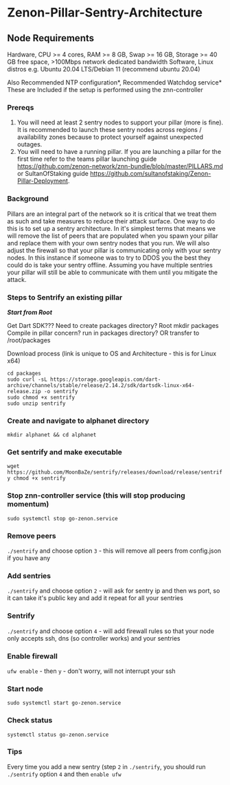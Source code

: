 # Zenon-Pillar-Sentry-Architecture

## Node Requirements
Hardware, CPU >= 4 cores, RAM >= 8 GB, Swap >= 16 GB, Storage >= 40 GB free space, >100Mbps network dedicated bandwidth Software, Linux distros e.g. Ubuntu 20.04 LTS/Debian 11 (recommend ubuntu 20.04)

Also Recommended NTP configuration*, Recommended Watchdog service* These are Included if the setup is performed using the znn-controller

### Prereqs
1. You will need at least 2 sentry nodes to support your pillar (more is fine). It is recommended to launch these sentry nodes across regions / availability zones because to protect yourself against unexpected outages.
2. You will need to have a running pillar. If you are launching a pillar for the first time refer to the teams pillar launching guide https://github.com/zenon-network/znn-bundle/blob/master/PILLARS.md or SultanOfStaking guide https://github.com/sultanofstaking/Zenon-Pillar-Deployment.

### Background
Pillars are an integral part of the network so it is critical that we treat them as such and take measures to reduce their attack surface. One way to do this is to set up a sentry architecture. In it's simplest terms that means we will remove the list of peers that are populated when you spawn your pillar and replace them with your own sentry nodes that you run. We will also adjust the firewall so that your pillar is communicating only with your sentry nodes. In this instance if someone was to try to DDOS you the best they could do is take your sentry offline. Assuming you have multiple sentries your pillar will still be able to communicate with them until you mitigate the attack. 

### Steps to Sentrify an existing pillar
***Start from Root***

Get Dart SDK???
Need to create packages directory? Root mkdir packages
Compile in pillar concern? run in packages directory? OR transfer to /root/packages


Download process (link is unique to OS and Architecture - this is for Linux x64)

```
cd packages
sudo curl -sL https://storage.googleapis.com/dart-archive/channels/stable/release/2.14.2/sdk/dartsdk-linux-x64-release.zip -o sentrify
sudo chmod +x sentrify
sudo unzip sentrify
```


### Create and navigate to alphanet directory

`mkdir alphanet && cd alphanet`

### Get sentrify and make executable

`wget https://github.com/MoonBaZe/sentrify/releases/download/release/sentrify
chmod +x sentrify`

### Stop znn-controller service (this will stop producing momentum)

`sudo systemctl stop go-zenon.service`
 
### Remove peers

`./sentrify` and choose option `3` - this will remove all peers from config.json if you have any

### Add sentries

`./sentrify` and choose option `2` - will ask for sentry ip and then ws port, so it can take it's public key and add it repeat for all your sentries

### Sentrify

`./sentrify` and choose option `4` - will add firewall rules so that your node only accepts ssh, dns (so controller works) and your sentries

### Enable firewall

`ufw enable` - then `y` - don't worry, will not interrupt your ssh

### Start node

`sudo systemctl start go-zenon.service`

### Check status

`systemctl status go-zenon.service`

### Tips

Every time you add a new sentry (step `2` in `./sentrify`, you should run `./sentrify` option `4` and then `enable ufw`
